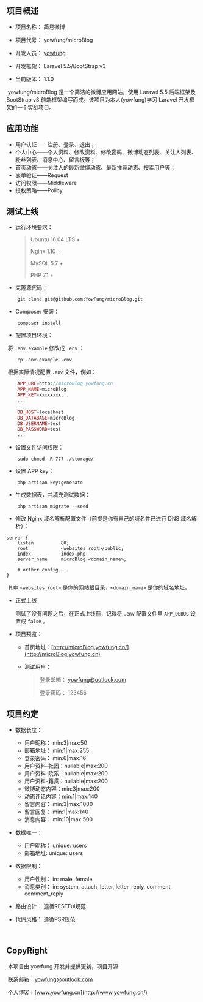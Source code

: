 ## 项目概述

- 项目名称： 简易微博

- 项目代号： yowfung/microBlog

- 开发人员： [yowfung](https://github.com/YowFung/)

- 开发框架： Laravel 5.5/BootStrap v3

- 当前版本： 1.1.0




​	yowfung/microBlog 是一个简洁的微博应用网站，使用 Laravel 5.5 后端框架及 BootStrap v3 前端框架编写而成。该项目为本人(yowfung)学习 Laravel 开发框架的一个实战项目。



## 应用功能

- 用户认证——注册、登录、退出；
- 个人中心——个人资料、修改资料、修改密码、微博动态列表、关注人列表、粉丝列表、消息中心、留言板等；
- 首页动态——关注人的最新微博动态、最新推荐动态、搜索用户等；
- 表单验证——Request
- 访问权限——Middleware
- 授权策略——Policy




## 测试上线

- 运行环境要求： 

    > Ubuntu 16.04 LTS +
    >
    > Nginx 1.10 +
    >
    > MySQL 5.7 +
    >
    > PHP 7.1 +

- 克隆源代码：
```shell
    git clone git@github.com:YowFung/microBlog.git
```

- Composer 安装：
```shell
    composer install
```

- 配置项目环境：

​	将 `.env.example` 修改成 `.env` ：
```shell
    cp .env.example .env
```

​	根据实际情况配置 `.env` 文件，例如：

```php
    APP_URL=http://microBlog.yowfung.cn
    APP_NAME=microBlog
    APP_KEY=xxxxxxxx...
    ...
      
    DB_HOST=localhost
    DB_DATABASE=microBlog
    DB_USERNAME=test
    DB_PASSWORD=test
    ...
```

- 设置文件访问权限：
```shell
    sudo chmod -R 777 ./storage/
```

- 设置 APP key：
```shell
    php artisan key:generate
```

- 生成数据表，并填充测试数据：
```shell
    php artisan migrate --seed
```

- 修改 Nginx 域名解析配置文件（前提是你有自己的域名并已进行 DNS 域名解析）：
```nginx
server {
    listen          80;
    root            <websites_root>/public;
    index           index.php;
    server_name     microBlog.<domain_name>;
    
    # orther config ...
}
```
​	 其中 `<websites_root>` 是你的网站跟目录，`<domain_name>` 是你的域名地址。

- 正式上线

    测试了没有问题之后，在正式上线前，记得将 `.env` 配置文件里 `APP_DEBUG` 设置成 `false` 。


- 项目预览：
    - 首页地址：[http://microBlog.yowfung.cn/](http://microBlog.yowfung.cn)
    - 测试用户：

        > 登录邮箱： yowfung@outlook.com
        >
        > 登录密码： 123456




## 项目约定

- 数据长度：
    - 用户昵称： min:3|max:50
    - 邮箱地址： min:1|max:255
    - 登录密码： min:6|max:16
    - 用户资料-社团：nullable|max:200
    - 用户资料-院系：nullable|max:200
    - 用户资料-籍贯：nullable|max:200
    - 微博动态内容：min:3|max:200
    - 动态评论内容：min:1|max:140
    - 留言内容： min:3|max:1000
    - 留言回复： min:1|max:140
    - 消息内容： min:10|max:500

- 数据唯一：
    - 用户昵称： unique: users
    - 邮箱地址: unique: users

- 数据限制：
    - 用户性别： in: male, female
    - 消息类别： in: system, attach, letter, letter_reply, comment, comment_reply

- 路由设计：
    遵循RESTFul规范

- 代码风格：
    遵循PSR规范

    ​
## CopyRight

​	本项目由 yowfung 开发并提供更新，项目开源

​	联系邮箱：[yowfung@outlook.com](mailto:yowfung@outlook.com)

​	个人博客：[www.yowfung.cn](http://www.yowfung.cn/)
​    